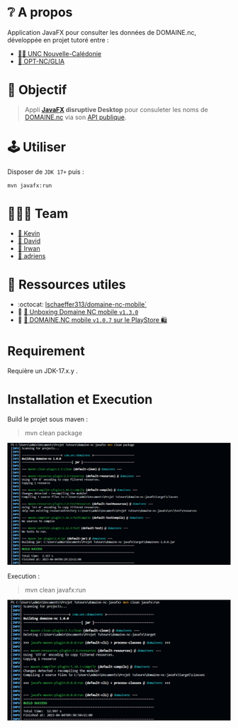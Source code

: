 # ❔ A propos

Application JavaFX pour consulter les données de DOMAINE.nc, développée en projet tutoré entre : 

- [🧑‍🎓 UNC Nouvelle-Calédonie](https://unc.nc/)
- [🏢 OPT-NC/GLIA](https://bit.ly/3RuNs1o)

# 🎯 Objectif

> Appli **[JavaFX](https://openjfx.io/) disruptive Desktop** pour consuleter les noms de [DOMAINE.nc](https://www.domaine.nc/) via son [API publique](https://rapidapi.com/opt-nc-opt-nc-default/api/domaine-nc/details).

# 🕹️ Utiliser

Disposer de `JDK 17+` puis :

```shell
mvn javafx:run
```

# 🧑‍🤝‍🧑 Team

- [👦 Kevin](https://dev.to/kpetit)
- [👦 David](https://dev.to/davnox900)
- [👦 Irwan](https://dev.to/isoernc)
- [👨 adriens](https://dev.to/adriens)

# 🔖 Ressources utiles

- :octocat: [lschaeffer313/domaine-nc-mobile`](https://github.com/lschaeffer313/domaine-nc-mobile)
- 📝 [📢 Unboxing Domaine NC mobile `v1.3.0`](https://dev.to/optnc/unboxing-domaine-nc-mobile-v130-59pi)
- 📝 [📢 DOMAINE.NC mobile `v1.0.7` sur le PlayStore 🛍️ ](https://dev.to/adriens/domainenc-mobile-v107-sur-le-playstore-5741)

# Requirement

Requière un JDK-17.x.y .

# Installation et Execution

Build le projet sous maven :

>mvn clean package

![mvn_clean_package screenshot](image/mvn_clean_package.PNG)

Execution :

>mvn clean javafx:run

![mvn_clean_javafx:run screenshot](image/mvn_clean_javafx_run.PNG)
